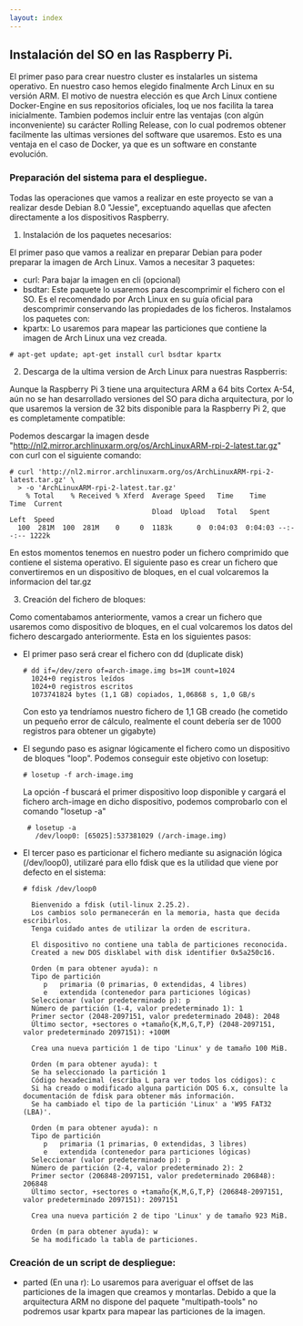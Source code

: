 ```yaml
---
layout: index
---
```


## Instalación del SO en las Raspberry Pi.

El primer paso para crear nuestro cluster es instalarles un sistema operativo. En nuestro caso hemos elegido finalmente Arch Linux en su versión ARM.  El motivo de nuestra elección es que Arch Linux contiene Docker-Engine en sus repositorios oficiales, loq ue nos facilita la tarea inicialmente.  Tambien podemos incluir entre las ventajas (con algún inconveniente) su carácter Rolling Release, con lo cual podremos obtener facilmente las ultimas versiones del software que usaremos. Esto es una ventaja en el caso de Docker, ya que es un software en constante evolución.


### Preparación del sistema para el despliegue.

Todas las operaciones que vamos a realizar en este proyecto se van a realizar desde Debian 8.0 "Jessie", exceptuando aquellas que afecten directamente a los dispositivos Raspberry.


1. Instalación de los paquetes necesarios:

El primer paso que vamos a realizar en preparar Debian para poder preparar la imagen de Arch Linux. Vamos a necesitar 3 paquetes:
    
* curl: Para bajar la imagen en cli (opcional)
* bsdtar: Este paquete lo usaremos para descomprimir el fichero con el SO. Es el recomendado por Arch Linux en su guía oficial para descomprimir conservando las propiedades de los ficheros.
Instalamos los paquetes con:
* kpartx: Lo usaremos para mapear las particiones que contiene la imagen de Arch Linux una vez creada.

```
# apt-get update; apt-get install curl bsdtar kpartx
```

2. Descarga de la ultima version de Arch Linux para nuestras Raspberris: 

Aunque la Raspberry Pi 3 tiene una arquitectura ARM a 64 bits Cortex A-54, aún no se han desarrollado versiones del SO para dicha arquitectura, por lo que usaremos la version de 32 bits disponible para la Raspberry Pi 2, que es completamente compatible:

Podemos descargar la imagen desde "http://nl2.mirror.archlinuxarm.org/os/ArchLinuxARM-rpi-2-latest.tar.gz" con curl con el siguiente comando:

```
# curl 'http://nl2.mirror.archlinuxarm.org/os/ArchLinuxARM-rpi-2-latest.tar.gz' \
  > -o 'ArchLinuxARM-rpi-2-latest.tar.gz'
    % Total    % Received % Xferd  Average Speed   Time    Time     Time  Current
                                   Dload  Upload   Total   Spent    Left  Speed
  100  281M  100  281M    0     0  1183k      0  0:04:03  0:04:03 --:--:-- 1222k
```

En estos momentos tenemos en nuestro poder un fichero comprimido que contiene el sistema operativo.  El siguiente paso es crear un fichero que convertiremos en un dispositivo de bloques, en el cual volcaremos la informacion del tar.gz


3. Creación del fichero de bloques:

Como comentabamos anteriormente, vamos a crear un fichero que usaremos como dispositivo de bloques, en el cual volcaremos los datos del fichero descargado anteriormente.
Esta en los siguientes pasos:

* El primer paso será crear el fichero con dd (duplicate disk)

  ```
  # dd if=/dev/zero of=arch-image.img bs=1M count=1024
    1024+0 registros leídos
    1024+0 registros escritos
    1073741824 bytes (1,1 GB) copiados, 1,06868 s, 1,0 GB/s
   ```
  Con esto ya tendríamos nuestro fichero de 1,1 GB creado (he cometido un pequeño error de cálculo, realmente el count debería ser de 1000 registros para obtener un gigabyte)

* El segundo paso es asignar lógicamente el fichero como un dispositivo de bloques "loop". Podemos conseguir este objetivo con losetup:

  ```
  # losetup -f arch-image.img
  ```
  La opción -f buscará el primer dispositivo loop disponible y cargará el fichero arch-image en dicho dispositivo, podemos comprobarlo con el comando "losetup -a"

  ```
   # losetup -a
     /dev/loop0: [65025]:537381029 (/arch-image.img)
  ```




* El tercer paso es particionar el fichero mediante su asignación lógica (/dev/loop0), utilizaré para ello fdisk que es la utilidad que viene por defecto en el sistema:

  ```
  # fdisk /dev/loop0

    Bienvenido a fdisk (util-linux 2.25.2).
    Los cambios solo permanecerán en la memoria, hasta que decida escribirlos.
    Tenga cuidado antes de utilizar la orden de escritura.
    
    El dispositivo no contiene una tabla de particiones reconocida.
    Created a new DOS disklabel with disk identifier 0x5a250c16.
    
    Orden (m para obtener ayuda): n
    Tipo de partición
       p   primaria (0 primarias, 0 extendidas, 4 libres)
       e   extendida (contenedor para particiones lógicas)
    Seleccionar (valor predeterminado p): p
    Número de partición (1-4, valor predeterminado 1): 1
    Primer sector (2048-2097151, valor predeterminado 2048): 2048
    Último sector, +sectores o +tamaño{K,M,G,T,P} (2048-2097151, valor predeterminado 2097151): +100M
    
    Crea una nueva partición 1 de tipo 'Linux' y de tamaño 100 MiB.
    
    Orden (m para obtener ayuda): t
    Se ha seleccionado la partición 1
    Código hexadecimal (escriba L para ver todos los códigos): c
    Si ha creado o modificado alguna partición DOS 6.x, consulte la documentación de fdisk para obtener más información.
    Se ha cambiado el tipo de la partición 'Linux' a 'W95 FAT32 (LBA)'.
    
    Orden (m para obtener ayuda): n
    Tipo de partición
       p   primaria (1 primarias, 0 extendidas, 3 libres)
       e   extendida (contenedor para particiones lógicas)
    Seleccionar (valor predeterminado p): p
    Número de partición (2-4, valor predeterminado 2): 2
    Primer sector (206848-2097151, valor predeterminado 206848): 206848
    Último sector, +sectores o +tamaño{K,M,G,T,P} (206848-2097151, valor predeterminado 2097151): 2097151
    
    Crea una nueva partición 2 de tipo 'Linux' y de tamaño 923 MiB.
    
    Orden (m para obtener ayuda): w
    Se ha modificado la tabla de particiones.
  ```



### Creación de un script de despliegue:



* parted (En una r): Lo usaremos para averiguar el offset de las particiones de la imagen que creamos y montarlas. Debido a que la arquitectura ARM no dispone del paquete "multipath-tools" no podremos usar kpartx para mapear las particiones de la imagen.


